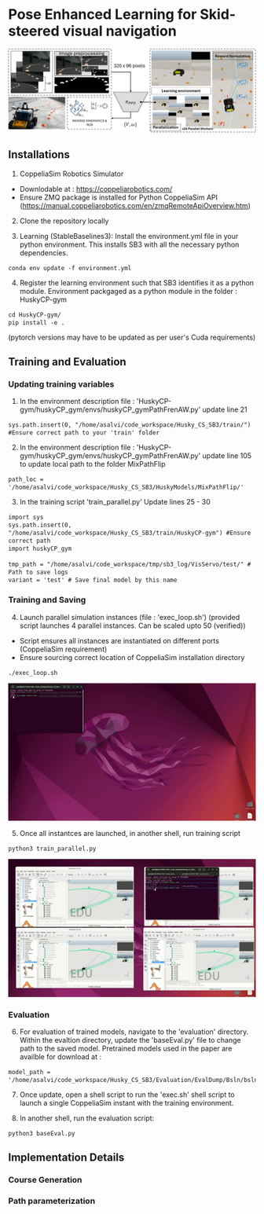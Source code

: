 # Pose Enhanced Learning for Skid-steered visual navigation

![Alt text](readme_figures/LatVisSerOverview.jpg)

## Installations
1. CoppeliaSim Robotics Simulator
- Downlodable at : https://coppeliarobotics.com/ 
- Ensure ZMQ package is installed for Python CoppeliaSim API (https://manual.coppeliarobotics.com/en/zmqRemoteApiOverview.htm) 

2. Clone the repository locally

3. Learning (StableBaselines3): Install the environment.yml file in your python environment. This installs SB3 with all the necessary python dependencies.

```
conda env update -f environment.yml
```

4. Register the learning environment such that SB3 identifies it as a python module. Environment packgaged as a python module in the folder : HuskyCP-gym

```
cd HuskyCP-gym/
pip install -e .
```

(pytorch versions may have to be updated as per user's Cuda requirements)


## Training and Evaluation

### Updating training variables

1. In the environment description file : 'HuskyCP-gym/huskyCP_gym/envs/huskyCP_gymPathFrenAW.py' update line 21 

```
sys.path.insert(0, "/home/asalvi/code_workspace/Husky_CS_SB3/train/") #Ensure correct path to your 'train' folder
```

2. In the environment description file : 'HuskyCP-gym/huskyCP_gym/envs/huskyCP_gymPathFrenAW.py' update line 105 to update local path to the folder MixPathFlip

```
path_loc = '/home/asalvi/code_workspace/Husky_CS_SB3/HuskyModels/MixPathFlip/'
```

3. In the training script 'train_parallel.py' Update lines 25 - 30
```
import sys
sys.path.insert(0, "/home/asalvi/code_workspace/Husky_CS_SB3/train/HuskyCP-gym") #Ensure correct path
import huskyCP_gym

tmp_path = "/home/asalvi/code_workspace/tmp/sb3_log/VisServo/test/" # Path to save logs
variant = 'test' # Save final model by this name

```

### Training and Saving

4. Launch parallel simulation instances (file : 'exec_loop.sh') (provided script launches 4 parallel instances. Can be scaled upto 50 (verified))
- Script ensures all instances are instantiated on different ports (CoppeliaSim requirement)
- Ensure sourcing correct location of CoppeliaSim installation directory

```
./exec_loop.sh
```
![FourSimInstances](readme_figures/sim_instances.gif) 

5. Once all instantces are launched, in another shell, run training script
```
python3 train_parallel.py
```

![TrainParallel](readme_figures/train2.gif)

### Evaluation

6. For evaluation of trained models, navigate to the 'evaluation' directory. Within the evaltion directory, update the 'baseEval.py' file to change path to the saved model. Pretrained models used in the paper are availble for download at : 

```
model_path = '/home/asalvi/code_workspace/Husky_CS_SB3/Evaluation/EvalDump/Bsln/bslns2/bslnCnst.zip'
```
7. Once update, open a shell script to run the 'exec.sh' shell script to launch a single CoppeliaSim instant with the training environment.

8. In another shell, run the evaluation script:

```
python3 baseEval.py
```

## Implementation Details

### Course Generation


### Path parameterization